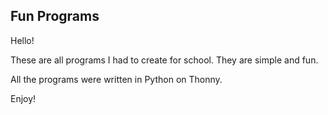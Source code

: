 ## Fun Programs

Hello! 

These are all programs I had to create for school. They are simple and fun. 

All the programs were written in Python on Thonny.

Enjoy!
